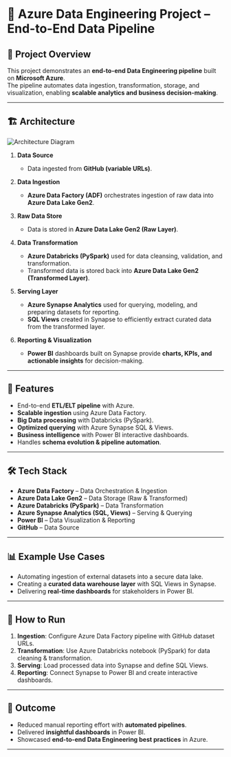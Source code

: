 # 🚀 Azure Data Engineering Project – End-to-End Data Pipeline

## 📌 Project Overview
This project demonstrates an **end-to-end Data Engineering pipeline** built on **Microsoft Azure**.  
The pipeline automates data ingestion, transformation, storage, and visualization, enabling **scalable analytics and business decision-making**.  

---

## 🏗️ Architecture
![Architecture Diagram](./architecture.png) <!-- You can replace with actual diagram -->

1. **Data Source**  
   - Data ingested from **GitHub (variable URLs)**.  

2. **Data Ingestion**  
   - **Azure Data Factory (ADF)** orchestrates ingestion of raw data into **Azure Data Lake Gen2**.  

3. **Raw Data Store**  
   - Data is stored in **Azure Data Lake Gen2 (Raw Layer)**.  

4. **Data Transformation**  
   - **Azure Databricks (PySpark)** used for data cleansing, validation, and transformation.  
   - Transformed data is stored back into **Azure Data Lake Gen2 (Transformed Layer)**.  

5. **Serving Layer**  
   - **Azure Synapse Analytics** used for querying, modeling, and preparing datasets for reporting.  
   - **SQL Views** created in Synapse to efficiently extract curated data from the transformed layer.  

6. **Reporting & Visualization**  
   - **Power BI** dashboards built on Synapse provide **charts, KPIs, and actionable insights** for decision-making.  

---

## 🔑 Features
- End-to-end **ETL/ELT pipeline** with Azure.  
- **Scalable ingestion** using Azure Data Factory.  
- **Big Data processing** with Databricks (PySpark).  
- **Optimized querying** with Azure Synapse SQL & Views.  
- **Business intelligence** with Power BI interactive dashboards.  
- Handles **schema evolution & pipeline automation**.  

---

## 🛠️ Tech Stack
- **Azure Data Factory** – Data Orchestration & Ingestion  
- **Azure Data Lake Gen2** – Data Storage (Raw & Transformed)  
- **Azure Databricks (PySpark)** – Data Transformation  
- **Azure Synapse Analytics (SQL, Views)** – Serving & Querying  
- **Power BI** – Data Visualization & Reporting  
- **GitHub** – Data Source  

---

## 📊 Example Use Cases
- Automating ingestion of external datasets into a secure data lake.  
- Creating a **curated data warehouse layer** with SQL Views in Synapse.  
- Delivering **real-time dashboards** for stakeholders in Power BI.  

---

## 🚀 How to Run
1. **Ingestion**: Configure Azure Data Factory pipeline with GitHub dataset URLs.  
2. **Transformation**: Use Azure Databricks notebook (PySpark) for data cleaning & transformation.  
3. **Serving**: Load processed data into Synapse and define SQL Views.  
4. **Reporting**: Connect Synapse to Power BI and create interactive dashboards.  

---

## 📌 Outcome
- Reduced manual reporting effort with **automated pipelines**.  
- Delivered **insightful dashboards** in Power BI.  
- Showcased **end-to-end Data Engineering best practices** in Azure.  

---
